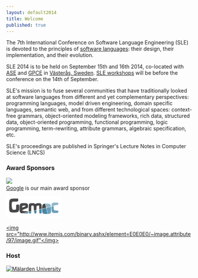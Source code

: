 ```yaml
---
layout: default2014
title: Welcome
published: true
---
```


The 7th International Conference on Software Language Engineering (SLE) is devoted to the principles of [software languages](http://en.wikipedia.org/wiki/Software_language): their design, their implementation, and their evolution. 

SLE 2014 is to be held on September 15th and 16th 2014, co-located with [ASE](http://ase2014.org/) and [GPCE](http://program-transformation.org/GPCE14) in [Västerås, Sweden](http://goo.gl/maps/W2COv). [SLE workshops](http://www.sleconf.org/2014/Workshops.html) will be before the conference on the 14th of September.

SLE's mission is to fuse several communities that have traditionally looked at software languages from different and yet complementary perspectives: programming languages, model driven engineering, domain specific languages, semantic web, and from different technological spaces: context-free grammars, object-oriented modeling frameworks, rich data, structured data, object-oriented programming, functional programming, logic programming, term-rewriting, attribute grammars, algebraic specification, etc.

SLE's proceedings are published in Springer's Lecture Notes in Computer Science (LNCS)

### Award Sponsors

<a href="http://www.google.com/about/company"><img src="http://www.google.com/images/logos/google_logo_41.png"/></a> <br> [Google](http://www.google.com/about/company/) is our main award sponsor 

<a href="http://www.gemoc.org"><img src="/assets/2014/images/sle/gemoc-logo.jpg" alt="GEMOC initiative" width="150px" /></a>

<a href="http://www.itemis.com"><img src="http://www.itemis.com/binary.ashx/element=E0E0E0/~image.attribute/97/image.gif"</img></a>

### Host

<a href="http://www.mdh.se/"><img src="http://ase2014.org/pics/MDH-logo-en.png" alt="M&auml;larden University"></a> 